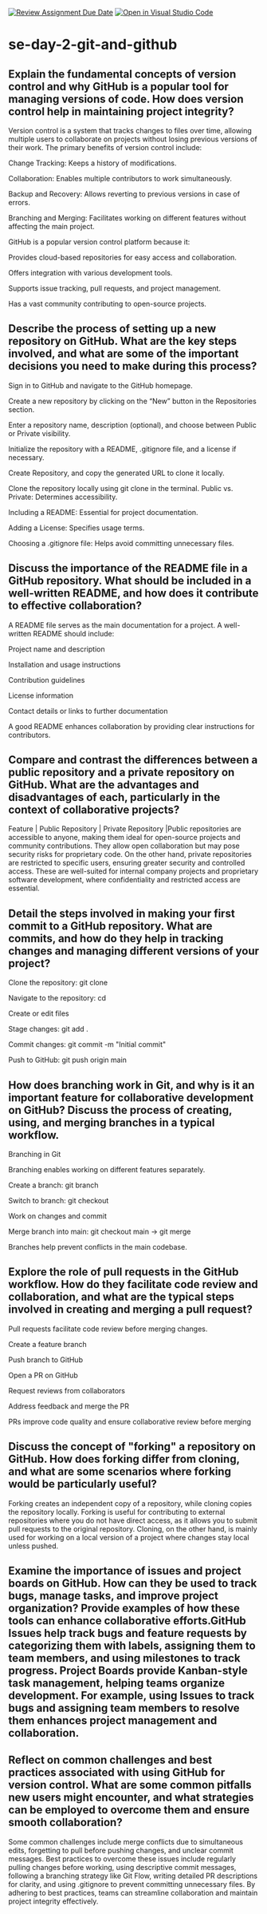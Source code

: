 [![Review Assignment Due Date](https://classroom.github.com/assets/deadline-readme-button-22041afd0340ce965d47ae6ef1cefeee28c7c493a6346c4f15d667ab976d596c.svg)](https://classroom.github.com/a/8wgCKhpZ)
[![Open in Visual Studio Code](https://classroom.github.com/assets/open-in-vscode-2e0aaae1b6195c2367325f4f02e2d04e9abb55f0b24a779b69b11b9e10269abc.svg)](https://classroom.github.com/online_ide?assignment_repo_id=18611727&assignment_repo_type=AssignmentRepo)
# se-day-2-git-and-github
## Explain the fundamental concepts of version control and why GitHub is a popular tool for managing versions of code. How does version control help in maintaining project integrity?
Version control is a system that tracks changes to files over time, allowing multiple users to collaborate on projects without losing previous versions of their work. The primary benefits of version control include:

Change Tracking: Keeps a history of modifications.

Collaboration: Enables multiple contributors to work simultaneously.

Backup and Recovery: Allows reverting to previous versions in case of errors.

Branching and Merging: Facilitates working on different features without affecting the main project.

GitHub is a popular version control platform because it:

Provides cloud-based repositories for easy access and collaboration.

Offers integration with various development tools.

Supports issue tracking, pull requests, and project management.

Has a vast community contributing to open-source projects.
## Describe the process of setting up a new repository on GitHub. What are the key steps involved, and what are some of the important decisions you need to make during this process?
Sign in to GitHub and navigate to the GitHub homepage.

Create a new repository by clicking on the “New” button in the Repositories section.

Enter a repository name, description (optional), and choose between Public or Private visibility.

Initialize the repository with a README, .gitignore file, and a license if necessary.

Create Repository, and copy the generated URL to clone it locally.

Clone the repository locally using git clone <repository URL> in the terminal.
Public vs. Private: Determines accessibility.

Including a README: Essential for project documentation.

Adding a License: Specifies usage terms.

Choosing a .gitignore file: Helps avoid committing unnecessary files.
## Discuss the importance of the README file in a GitHub repository. What should be included in a well-written README, and how does it contribute to effective collaboration?
A README file serves as the main documentation for a project. A well-written README should include:

Project name and description

Installation and usage instructions

Contribution guidelines

License information

Contact details or links to further documentation

A good README enhances collaboration by providing clear instructions for contributors.
## Compare and contrast the differences between a public repository and a private repository on GitHub. What are the advantages and disadvantages of each, particularly in the context of collaborative projects?
 Feature | Public Repository | Private Repository |Public repositories are accessible to anyone, making them ideal for open-source projects and community contributions. They allow open collaboration but may pose security risks for proprietary code. On the other hand, private repositories are restricted to specific users, ensuring greater security and controlled access. These are well-suited for internal company projects and proprietary software development, where confidentiality and restricted access are essential.
## Detail the steps involved in making your first commit to a GitHub repository. What are commits, and how do they help in tracking changes and managing different versions of your project?
Clone the repository: git clone <repository URL>

Navigate to the repository: cd <repo-name>

Create or edit files

Stage changes: git add .

Commit changes: git commit -m "Initial commit"

Push to GitHub: git push origin main
## How does branching work in Git, and why is it an important feature for collaborative development on GitHub? Discuss the process of creating, using, and merging branches in a typical workflow.
Branching in Git

Branching enables working on different features separately.

Create a branch: git branch <branch-name>

Switch to branch: git checkout <branch-name>

Work on changes and commit

Merge branch into main: git checkout main → git merge <branch-name>

Branches help prevent conflicts in the main codebase.
## Explore the role of pull requests in the GitHub workflow. How do they facilitate code review and collaboration, and what are the typical steps involved in creating and merging a pull request?
Pull requests facilitate code review before merging changes.

Create a feature branch

Push branch to GitHub

Open a PR on GitHub

Request reviews from collaborators

Address feedback and merge the PR

PRs improve code quality and ensure collaborative review before merging
## Discuss the concept of "forking" a repository on GitHub. How does forking differ from cloning, and what are some scenarios where forking would be particularly useful?
Forking creates an independent copy of a repository, while cloning copies the repository locally. Forking is useful for contributing to external repositories where you do not have direct access, as it allows you to submit pull requests to the original repository. Cloning, on the other hand, is mainly used for working on a local version of a project where changes stay local unless pushed.
## Examine the importance of issues and project boards on GitHub. How can they be used to track bugs, manage tasks, and improve project organization? Provide examples of how these tools can enhance collaborative efforts.GitHub Issues help track bugs and feature requests by categorizing them with labels, assigning them to team members, and using milestones to track progress. Project Boards provide Kanban-style task management, helping teams organize development. For example, using Issues to track bugs and assigning team members to resolve them enhances project management and collaboration.
## Reflect on common challenges and best practices associated with using GitHub for version control. What are some common pitfalls new users might encounter, and what strategies can be employed to overcome them and ensure smooth collaboration?
Some common challenges include merge conflicts due to simultaneous edits, forgetting to pull before pushing changes, and unclear commit messages. Best practices to overcome these issues include regularly pulling changes before working, using descriptive commit messages, following a branching strategy like Git Flow, writing detailed PR descriptions for clarity, and using .gitignore to prevent committing unnecessary files. By adhering to best practices, teams can streamline collaboration and maintain project integrity effectively.
